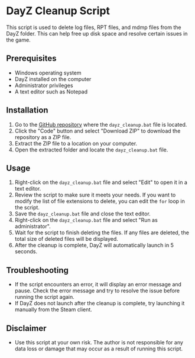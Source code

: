 # DayZ Cleanup Script

This script is used to delete log files, RPT files, and mdmp files from the DayZ folder. This can help free up disk space and resolve certain issues in the game.

## Prerequisites

- Windows operating system
- DayZ installed on the computer
- Administrator privileges
- A text editor such as Notepad

## Installation

1. Go to the [GitHub repository](https://github.com/your-username/your-repo) where the `dayz_cleanup.bat` file is located.
2. Click the "Code" button and select "Download ZIP" to download the repository as a ZIP file.
3. Extract the ZIP file to a location on your computer.
4. Open the extracted folder and locate the `dayz_cleanup.bat` file.

## Usage

1. Right-click on the `dayz_cleanup.bat` file and select "Edit" to open it in a text editor.
2. Review the script to make sure it meets your needs. If you want to modify the list of file extensions to delete, you can edit the `for` loop in the script.
3. Save the `dayz_cleanup.bat` file and close the text editor.
4. Right-click on the `dayz_cleanup.bat` file and select "Run as administrator".
5. Wait for the script to finish deleting the files. If any files are deleted, the total size of deleted files will be displayed.
6. After the cleanup is complete, DayZ will automatically launch in 5 seconds.

## Troubleshooting

- If the script encounters an error, it will display an error message and pause. Check the error message and try to resolve the issue before running the script again.
- If DayZ does not launch after the cleanup is complete, try launching it manually from the Steam client.

## Disclaimer

- Use this script at your own risk. The author is not responsible for any data loss or damage that may occur as a result of running this script.
